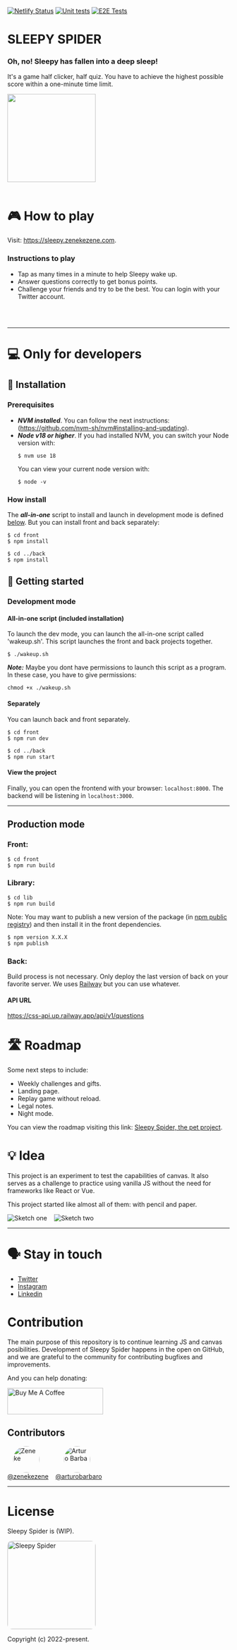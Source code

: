 [![Netlify Status](https://api.netlify.com/api/v1/badges/bb333221-55ae-4260-bbe8-5ae3b1980d7a/deploy-status)](https://app.netlify.com/sites/sleepy-spider/deploys)
[![Unit tests](https://github.com/sleepy-spider/sleepy-spider/actions/workflows/test-unit.yml/badge.svg?branch=main&event=push)](https://github.com/sleepy-spider/sleepy-spider/actions/workflows/test-unit.yml)
[![E2E Tests](https://github.com/sleepy-spider/sleepy-spider/actions/workflows/playwright.yml/badge.svg?branch=main&event=push)](https://github.com/sleepy-spider/sleepy-spider/actions/workflows/playwright.yml)


# SLEEPY SPIDER

### Oh, no! Sleepy has fallen into a deep sleep!
It's a game half clicker, half quiz. You have to achieve the highest possible score within a one-minute time limit.

<img src="https://lh3.googleusercontent.com/u/0/drive-viewer/AITFw-xHDdKQLDunpAfDBTZBiucFTW_s8HlQuElQVRPmn87gvQ3uz08Ia-kIffwuezWIIpSfTiN92OfWt1Dq1JPbeJWN_qWPfw=w3024-h1656" width="200">

<br />
<br />

# 🎮 How to play

Visit: https://sleepy.zenekezene.com.

### Instructions to play

- Tap as many times in a minute to help Sleepy wake up.
- Answer questions correctly to get bonus points.
- Challenge your friends and try to be the best. You can login with your Twitter account.

<br />
<br />

---

# 💻 Only for developers

## 🌱 Installation

### Prerequisites
- ***NVM installed***. You can follow the next instructions: (https://github.com/nvm-sh/nvm#installing-and-updating).
- ***Node v18 or higher***. If you had installed NVM, you can switch your Node version with:
  ```
  $ nvm use 18
  ```
  You can view your current node version with:
  ```
  $ node -v
  ```

### How install
The ***all-in-one*** script to install and launch in development mode is defined <a href="#all-in-one-script-included-installation">below</a>. But you can install front and back separately:
  ```
  $ cd front
  $ npm install

  $ cd ../back
  $ npm install
  ```

## 🚀 Getting started

### Development mode
#### All-in-one script (included installation)
To launch the dev mode, you can launch the all-in-one script called 'wakeup.sh'.
This script launches the front and back projects together.
```
$ ./wakeup.sh
```
***Note:*** Maybe you dont have permissions to launch this script as a program. In these case, you have to give permissions:
```
chmod +x ./wakeup.sh
```

#### Separately
You can launch back and front separately.
  ```
  $ cd front
  $ npm run dev

  $ cd ../back
  $ npm run start
  ```

#### View the project
Finally, you can open the frontend with your browser: `localhost:8000`.
The backend will be listening in `localhost:3000`.

---

## Production mode

### Front:
```
$ cd front
$ npm run build
```

### Library:
```
$ cd lib
$ npm run build
```
Note: You may want to publish a new version of the package (in <a href="https://docs.npmjs.com/cli/v8/using-npm/registry">npm public registry</a>) and then install it in the front dependencies.
```
$ npm version X.X.X
$ npm publish
```

### Back:
Build process is not necessary. Only deploy the last version of back on your favorite server.
We uses <a href="https://railway.app/">Railway</a> but you can use whatever.

#### API URL
https://css-api.up.railway.app/api/v1/questions

# 🛣️ Roadmap
Some next steps to include:

- Weekly challenges and gifts.
- Landing page.
- Replay game without reload.
- Legal notes.
- Night mode.

You can view the roadmap visiting this link: [Sleepy Spider, the pet project](https://zeneke.notion.site/Ara-a-b00b9e23adc445108bbe3744acfdf275).

# 💡 Idea
This project is an experiment to test the capabilities of canvas. It also serves as a challenge to practice using vanilla JS without the need for frameworks like React or Vue.

This project started like almost all of them: with pencil and paper.

<section style="display: flex; gap: 1rem; flex-wrap: wrap;">
  <img src="https://lh3.googleusercontent.com/u/0/drive-viewer/AITFw-zAmdcbynt4mDHnQZCQzxQ9Z79gl2syLLiDtV530-iUPYguRjcg7-4Jf52Ur__IfzmfzHzDafkIExzgltzzXMiOCzOsgw=w3024-h1656" min-width="100" height="auto" max-height="100" alt="Sketch one" />
  <img src="https://lh3.googleusercontent.com/u/0/drive-viewer/AITFw-yF_8ngZRvqRLGhoW4Uj4cFOj-z0RBgLyBeIxC-_Rizo_UjkhRWbQ0-cp7xhhVxJcndHutiavWgc0NSz9XnqNaavC6FRw=w2164-h1656" min-width="200" height="auto" max-height="200" alt="Sketch two" />
</section>

---

# 🗣️ Stay in touch
- [Twitter](https://twitter.com/zenekezene)
- [Instagram](https://instagram.com/zenekezene)
- [Linkedin](https://www.linkedin.com/in/hectorvillarm/)


# Contribution
The main purpose of this repository is to continue learning JS and canvas posibilities. Development of Sleepy Spider happens in the open on GitHub, and we are grateful to the community for contributing bugfixes and improvements.

And you can help donating:

<a href="https://www.buymeacoffee.com/zeneke" target="_blank"><img src="https://cdn.buymeacoffee.com/buttons/v2/default-yellow.png" alt="Buy Me A Coffee" style="height: 60px !important;width: 217px !important;" ></a>

## Contributors

<div style="display: flex; gap: 1rem;">

  <a href="https://github.com/zenekezene" style="display: inline-flex; flex-direction: column; align-items: center;">
    <img style="display: inline; border-radius: 50%; margin-right: 0.5rem;" src="https://github.com/zenekezene.png" width="60px;" alt="Zeneke"
    />
    @zenekezene</a>

  <a href="https://github.com/arturobarbaro" style="display: inline-flex; flex-direction: column; align-items: center;">
    <img style="display: inline; border-radius: 50%; margin-right: 0.5rem;" src="https://github.com/arturobarbaro.png" width="60px;" alt="Arturo Barba" />
    @arturobarbaro</a>

</div>


---


# License
Sleepy Spider is (WIP).

<img src="https://sleepy.zenekezene.com/sleepy.jpg" alt="Sleepy Spider" width="200" style="border-radius: 10px"/>

Copyright (c) 2022-present.
